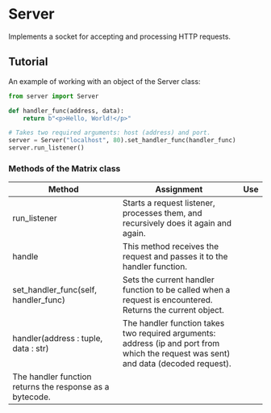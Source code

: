 # Server

Implements a socket for accepting and processing HTTP requests.

## Tutorial

An example of working with an object of the Server class:

```python
from server import Server

def handler_func(address, data):
    return b"<p>Hello, World!</p>"

# Takes two required arguments: host (address) and port.
server = Server("localhost", 80).set_handler_func(handler_func)
server.run_listener()
```

### Methods of the Matrix class

| Method | Assignment | Use |
| - | - | - |
| run_listener | Starts a request listener, processes them, and recursively does it again and again. |
| handle | This method receives the request and passes it to the handler function.  |
| set_handler_func(self, handler_func) | Sets the current handler function to be called when a request is encountered. Returns the current object.  |
| handler(address : tuple, data : str) | The handler function takes two required arguments: address (ip and port from which the request was sent) and data (decoded request).
            The handler function returns the response as a bytecode. |
